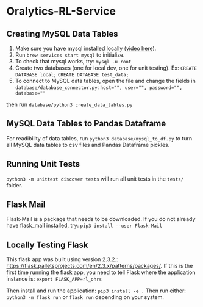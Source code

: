 # Oralytics-RL-Service

## Creating MySQL Data Tables
1. Make sure you have mysql installed locally ([video here](https://www.youtube.com/watch?v=1K4m6m5y9Oo)).
2. Run `brew services start mysql` to initialize.
3. To check that mysql works, try: `mysql -u root`
4. Create two databases (one for local dev, one for unit testing). Ex: `CREATE DATABASE local;` `CREATE DATABASE test_data;`
5. To connect to MySQL data tables, open the file and change the fields in `database/database_connector.py`:
`host="",
 user="",
 password="",
 database=""`

 then run `database/python3 create_data_tables.py`

## MySQL Data Tables to Pandas Dataframe
For readibility of data tables, run `python3 database/mysql_to_df.py` to turn all MySQL data tables to csv files and Pandas Dataframe pickles.

## Running Unit Tests
`python3 -m unittest discover tests` will run all unit tests in the `tests/` folder.

## Flask Mail
Flask-Mail is a package that needs to be downloaded. If you do not already have flask_mail installed, try:
`pip3 install --user Flask-Mail`

## Locally Testing Flask
This flask app was built using version 2.3.2.: https://flask.palletsprojects.com/en/2.3.x/patterns/packages/.
If this is the first time running the flask app, you need to tell Flask where the application instance is:
`export FLASK_APP=rl_ohrs`

Then install and run the application:
`pip3 install -e .`
Then run either:
`python3 -m flask run` or `flask run` depending on your system.
